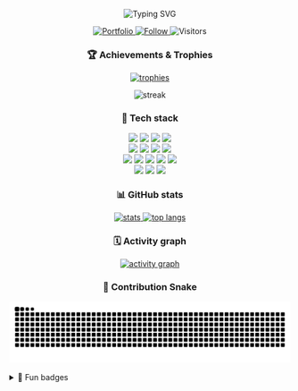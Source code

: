 
<p align="center">
  <img src="https://readme-typing-svg.herokuapp.com?size=22&duration=3500&pause=700&center=true&vCenter=true&width=780&lines=Hi%2C+I'm+Deliko+Hartono+(Okiled);Full-stack+Dev+%7C+UI%2FUX+Enthusiast+%7C+Quant+Research;I+build+beautiful+UIs+and+data-driven+systems" alt="Typing SVG" />
</p>

<p align="center">
  <a href="https://delikohartono.vercel.app/">
    <img alt="Portfolio" src="https://img.shields.io/badge/Portfolio-delikohartono.vercel.app-152046?style=for-the-badge&logo=vercel&logoColor=white">
  </a>
  <a href="https://github.com/Okiled">
    <img alt="Follow" src="https://img.shields.io/github/followers/Okiled?label=Follow%20me&style=for-the-badge&logo=github&color=C6A45D&labelColor=152046">
  </a>
  <img alt="Visitors" src="https://komarev.com/ghpvc/?username=Okiled&label=Profile%20views&color=0e75b6&style=for-the-badge">
</p>



<h3 align="center">🏆 Achievements & Trophies</h3>

<p align="center">
  <a href="https://github.com/ryo-ma/github-profile-trophy">
    <img src="https://github-profile-trophy.vercel.app/?username=Okiled&theme=algolia&no-bg=true&no-frame=true&column=6&margin-w=10&margin-h=10" alt="trophies" />
  </a>
</p>

<p align="center">
  <img src="https://streak-stats.demolab.com?user=Okiled&hide_border=true&theme=tokyonight&date_format=j%20M%5B%20Y%5D" alt="streak"/>
</p>


<h3 align="center">🧰 Tech stack</h3>

<p align="center">
  <!-- Languages -->
  <img src="https://img.shields.io/badge/TypeScript-3178C6?logo=typescript&logoColor=fff&style=for-the-badge" />
  <img src="https://img.shields.io/badge/JavaScript-F7DF1E?logo=javascript&logoColor=000&style=for-the-badge" />
  <img src="https://img.shields.io/badge/Python-3776AB?logo=python&logoColor=fff&style=for-the-badge" />
  <img src="https://img.shields.io/badge/C-00599C?logo=c&logoColor=fff&style=for-the-badge" />
  <br/>
  <!-- Frontend -->
  <img src="https://img.shields.io/badge/React-61DAFB?logo=react&logoColor=000&style=for-the-badge" />
  <img src="https://img.shields.io/badge/Next.js-000000?logo=nextdotjs&logoColor=fff&style=for-the-badge" />
  <img src="https://img.shields.io/badge/Tailwind-06B6D4?logo=tailwindcss&logoColor=fff&style=for-the-badge" />
  <img src="https://img.shields.io/badge/Vite-646CFF?logo=vite&logoColor=fff&style=for-the-badge" />
  <br/>
  <!-- Backend -->
  <img src="https://img.shields.io/badge/Node.js-339933?logo=nodedotjs&logoColor=fff&style=for-the-badge" />
  <img src="https://img.shields.io/badge/Express-000000?logo=express&logoColor=fff&style=for-the-badge" />
  <img src="https://img.shields.io/badge/Prisma-2D3748?logo=prisma&logoColor=fff&style=for-the-badge" />
  <img src="https://img.shields.io/badge/Redis-DC382D?logo=redis&logoColor=fff&style=for-the-badge" />
  <img src="https://img.shields.io/badge/PostgreSQL-4169E1?logo=postgresql&logoColor=fff&style=for-the-badge" />
  <br/>
  <!-- Tools -->
  <img src="https://img.shields.io/badge/Git-F05032?logo=git&logoColor=fff&style=for-the-badge" />
  <img src="https://img.shields.io/badge/Figma-F24E1E?logo=figma&logoColor=fff&style=for-the-badge" />
  <img src="https://img.shields.io/badge/Framer%20Motion-0055FF?logo=framer&logoColor=fff&style=for-the-badge" />
</p>




<h3 align="center">📊 GitHub stats</h3>

<p align="center">
  <a href="https://github.com/anuraghazra/github-readme-stats">
    <img height="165" src="https://github-readme-stats.vercel.app/api?username=Okiled&show_icons=true&theme=tokyonight&hide_border=true&rank_icon=github" alt="stats"/>
  </a>
  <a href="https://github.com/anuraghazra/github-readme-stats">
    <img height="165" src="https://github-readme-stats.vercel.app/api/top-langs/?username=Okiled&layout=compact&theme=tokyonight&hide_border=true" alt="top langs"/>
  </a>
</p>



<h3 align="center">🗓️ Activity graph</h3>

<p align="center">
  <a href="https://github.com/ashutosh00710/github-readme-activity-graph">
    <img src="https://github-readme-activity-graph.vercel.app/graph?username=Okiled&theme=tokyo-night&hide_border=true" alt="activity graph"/>
  </a>
</p>



<h3 align="center">🐍 Contribution Snake</h3>

<p align="center">
  <img src="https://raw.githubusercontent.com/Okiled/Okiled/output/snake.svg" alt="snake animation"/>
</p>



<details>
  <summary>🧩 Fun badges</summary>

  <p>
    <img src="https://img.shields.io/badge/Open%20Source-Friendly-3DA639?logo=opensourceinitiative&logoColor=fff&style=for-the-badge">
    <img src="https://img.shields.io/badge/Clean%20Code-Yes-4B8BBE?style=for-the-badge">
    <img src="https://img.shields.io/badge/UI%2FUX-Lover-ff69b4?style=for-the-badge">
    <img src="https://img.shields.io/badge/Timezone-WIB%20(UTC%2B7)-152046?style=for-the-badge">
    <img src="https://img.shields.io/badge/Types-Safe-3178C6?logo=typescript&logoColor=fff&style=for-the-badge">
  </p>
</details>


